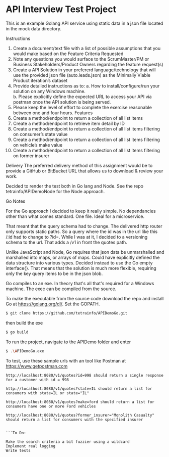 # API Interview Test Project 
This is an example Golang API service using static data in a json file located in the mock data directory.

Instructions
1.	Create a document/text file with a list of possible assumptions that you would make based on the Feature Criteria Requested
2.	Note any questions you would surface to the ScrumMaster/PM or Business Stakeholders/Product Owners regarding the feature request(s)
3.	Create a API Solution in your prefererd language/technology that will use the provided json file (auto.leads.json) as the Minimally Viable Product iteration’s  dataset
4.	Provide detailed instructions as to: 
a.	How to install/configure/run your solution on any Windows machine.  
b.	Please explicitly define the expected URL to access your API via postman once the API solution is being served.
5.	Please keep the level of effort to complete the exercise reasonable between one and four hours.
Features
1.	Create a method/endpoint to return a collection of all list items
2.	Create a method/endpoint to retrieve item detail by ID
3.	Create a method/endpoint to return a collection of all list items filtering on consumer’s state value
4.	Create a method/endpoint to return a collection of all list items filtering on vehicle’s make value
5.	Create a method/endpoint to return a collection of all list items filtering on former insurer


Delivery
The preferred delivery method of this assignment would be to provide a GitHub or BitBucket URL that allows us to download & review your work.   

Decided to render the test both in Go lang and Node.  See the repo tetrainfo/APIDemoNode for the Node approach.

Go Notes

For the Go approach I decided to keep it really simple.  No dependancies other than what comes standard.  One file. Ideal for a microservice.

That meant that the query schema had to change.  The delivered http router only supports static paths. So a query where
the id was in the url like this /:id  had to change to ?id=.  While I was at it, I decided to a versioning schema to the url.
That adds a /v1 in front the quotes path.

Unlike JavaScript and Node, Go requires that json data be unmarshalled and marshalled into maps, or arrays of maps. Could have explicitly defined the data structure into various types.  Decided instead to use the Go empty interface{}. That means that the solution is much more flexible, requiring only the key query items to be in the json blob.

Go compiles to an exe.  In theory that's all that's required for a Windows machine.  The exec can be compiled from the source.

To make the executable from the source code download the repo and install Go at https://golang.org/dl/. Set the GOPATH.


```bash
$ git clone https://github.com/tetrainfo/APIDemoGo.git
```

then build the exe

```bash
$ go build
```

To run the project, navigate to the APIDemo folder and enter

```bash
$ .\APIDemoGo.exe
```

To test, use these sample urls with an tool like Postman at https://www.getpostman.com 
```
http://localhost:8080/v1/quotes?id=998 should return a single response for a customer with id = 998

http://localhost:8080/v1/quotes?state=IL should return a list for consumers with state=IL or state="IL"

http://localhost:8080/v1/quotes?make=ford should return a list for consumers have one or more Ford vehicles

http://localhost:8080/v1/quotes?former_insurer="Monolith Casualty" should return a list for consumers with the specified insurer


```To Do:

Make the search criteria a bit fuzzier using a wildcard
Implement real logging
Write tests

```

